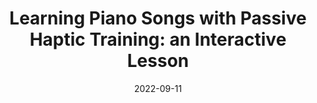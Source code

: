 ---
title: "Learning Piano Songs with Passive Haptic Training: an Interactive Lesson"
collection: publications
date: 2022-09-11
venue: 'Proceedings of the 2022 ACM International Joint Conference on Pervasive and Ubiquitous Computing'
paperurl: 'https://doi.org/10.1145/3544793.3560321'
citation: 'Asha Bhandarkar, <b>Tan Gemicioglu</b>, Brahmi Dwivedi, Caitlyn Seim, and Thad Starner. 2022. &quot;Learning Piano Songs with Passive Haptic Training: an Interactive Lesson.&quot; Proceedings of the 2022 ACM International Joint Conference on Pervasive and Ubiquitous Computing, 2022.'
---